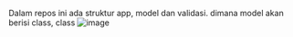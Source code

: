 Dalam repos ini ada struktur app, model dan validasi.
dimana model akan berisi class, class 
![image](https://github.com/user-attachments/assets/b4a53d93-38bb-4306-8379-b48596a37bb2)

